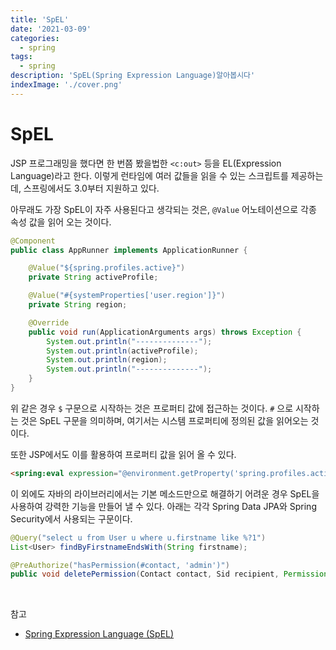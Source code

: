 ```yaml
---
title: 'SpEL'
date: '2021-03-09'
categories:
  - spring
tags:
  - spring
description: 'SpEL(Spring Expression Language)알아봅시다'
indexImage: './cover.png'
---
```



# SpEL  

JSP 프로그래밍을 했다면 한 번쯤 봤을법한 ```<c:out>``` 등을 EL(Expression Language)라고 한다. 
이렇게 런타임에 여러 값들을 읽을 수 있는 스크립트를 제공하는데, 스프링에서도 3.0부터 지원하고 있다.

아무래도 가장 SpEL이 자주 사용된다고 생각되는 것은, ```@Value``` 어노테이션으로 각종 속성 값을 읽어 오는 것이다. 

``` java
@Component
public class AppRunner implements ApplicationRunner {

    @Value("${spring.profiles.active}")
    private String activeProfile;

    @Value("#{systemProperties['user.region']}")
    private String region;

    @Override
    public void run(ApplicationArguments args) throws Exception {
        System.out.println("--------------");
        System.out.println(activeProfile);
        System.out.println(region);
        System.out.println("--------------");
    }
}
```

위 같은 경우 ```$``` 구문으로 시작하는 것은 프로퍼티 값에 접근하는 것이다. 
```#``` 으로 시작하는 것은 SpEL 구문을 의미하며, 여기서는 시스템 프로퍼티에 정의된 값을 읽어오는 것이다. 

또한 JSP에서도 이를 활용하여 프로퍼티 값을 읽어 올 수 있다.

``` html
<spring:eval expression="@environment.getProperty('spring.profiles.active')" var="activeProfile" />
```

이 외에도 자바의 라이브러리에서는 기본 메소드만으로 해결하기 어려운 경우 SpEL을 사용하여 강력한 기능을 만들어 낼 수 있다. 
아래는 각각 Spring Data JPA와 Spring Security에서 사용되는 구문이다. 

``` java
@Query("select u from User u where u.firstname like %?1")
List<User> findByFirstnameEndsWith(String firstname);
```
 
``` java
@PreAuthorize("hasPermission(#contact, 'admin')")
public void deletePermission(Contact contact, Sid recipient, Permission permission);
```

<br/>

참고
- [Spring Expression Language (SpEL)](https://docs.spring.io/spring-framework/docs/3.2.x/spring-framework-reference/html/expressions.html)